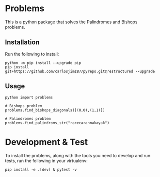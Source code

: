 # Problems

This is a python package that solves the Palindromes and Bishops problems.

## Installation

Run the following to install:

```
python -m pip install --upgrade pip
pip install git+https://github.com/carlosjimz87/pyrepo.git@restructured --upgrade
```

## Usage

```
python import problems

# Bishops problem
problems.find_bishops_diagonals([(0,0),(1,1)])

# Palindromes problem
problems.find_palindroms_str("racecarannakayak")
```

# Development & Test

To install the problems, along with the tools you need to develop and run tests, run the following in your virtualenv:

```
pip install -e .[dev] & pytest -v
```
